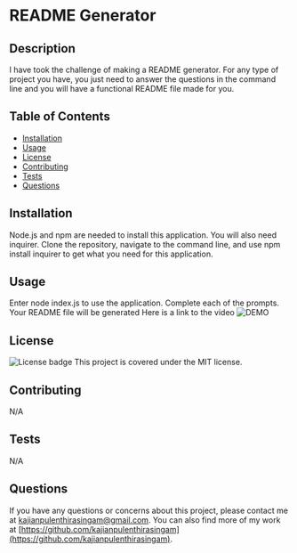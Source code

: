 # README Generator

  ## Description
  I have took the challenge of making a README generator. For any type of project you have, you just need to answer the questions in the command line and you will have a functional README file made for you.

  ## Table of Contents
  - [Installation](#installation)
  - [Usage](#usage)
  - [License](#license)
  - [Contributing](#contributing)
  - [Tests](#tests)
  - [Questions](#questions)

  ## Installation
  Node.js and npm are needed to install this application. You will also need inquirer. Clone the repository, navigate to the command line, and use npm install inquirer to get what you need for this application.

  ## Usage
  Enter node index.js to use the application. Complete each of the prompts.
  Your README file will be generated
  Here is a link to the video 
  ![DEMO](https://www.veed.io/view/b20e8093-7b36-49d4-807b-74424cf8979b?panel=share)

  ## License
  ![License badge](https://img.shields.io/badge/license-MIT-green.svg)
  This project is covered under the MIT license.

  ## Contributing
  N/A

  ## Tests
  N/A

  ## Questions
  If you have any questions or concerns about this project, please contact me at kajianpulenthirasingam@gmail.com.
  You can also find more of my work at [https://github.com/kajianpulenthirasingam](https://github.com/kajianpulenthirasingam).